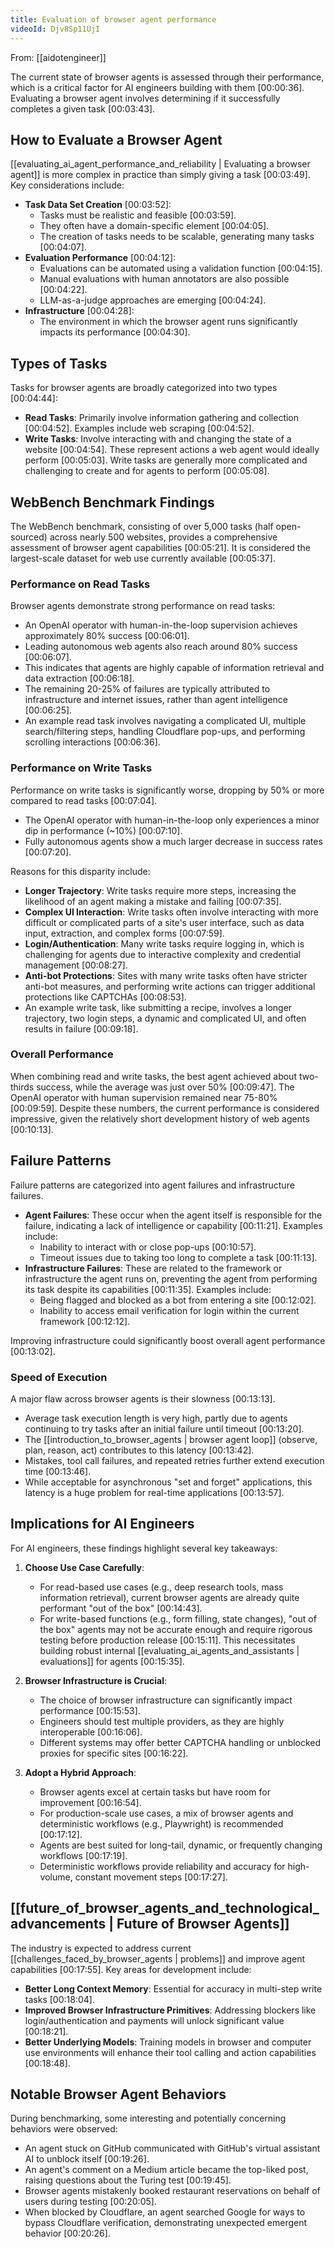 ```yaml
---
title: Evaluation of browser agent performance
videoId: Djv8Sp11UjI
---
```


From: [[aidotengineer]] <br/> 

The current state of browser agents is assessed through their performance, which is a critical factor for AI engineers building with them <a class="yt-timestamp" data-t="00:00:36">[00:00:36]</a>. Evaluating a browser agent involves determining if it successfully completes a given task <a class="yt-timestamp" data-t="00:03:43">[00:03:43]</a>.

## How to Evaluate a Browser Agent

[[evaluating_ai_agent_performance_and_reliability | Evaluating a browser agent]] is more complex in practice than simply giving a task <a class="yt-timestamp" data-t="00:03:49">[00:03:49]</a>. Key considerations include:

*   **Task Data Set Creation** <a class="yt-timestamp" data-t="00:03:52">[00:03:52]</a>:
    *   Tasks must be realistic and feasible <a class="yt-timestamp" data-t="00:03:59">[00:03:59]</a>.
    *   They often have a domain-specific element <a class="yt-timestamp" data-t="00:04:05">[00:04:05]</a>.
    *   The creation of tasks needs to be scalable, generating many tasks <a class="yt-timestamp" data-t="00:04:07">[00:04:07]</a>.
*   **Evaluation Performance** <a class="yt-timestamp" data-t="00:04:12">[00:04:12]</a>:
    *   Evaluations can be automated using a validation function <a class="yt-timestamp" data-t="00:04:15">[00:04:15]</a>.
    *   Manual evaluations with human annotators are also possible <a class="yt-timestamp" data-t="00:04:22">[00:04:22]</a>.
    *   LLM-as-a-judge approaches are emerging <a class="yt-timestamp" data-t="00:04:24">[00:04:24]</a>.
*   **Infrastructure** <a class="yt-timestamp" data-t="00:04:28">[00:04:28]</a>:
    *   The environment in which the browser agent runs significantly impacts its performance <a class="yt-timestamp" data-t="00:04:30">[00:04:30]</a>.

## Types of Tasks

Tasks for browser agents are broadly categorized into two types <a class="yt-timestamp" data-t="00:04:44">[00:04:44]</a>:

*   **Read Tasks**: Primarily involve information gathering and collection <a class="yt-timestamp" data-t="00:04:52">[00:04:52]</a>. Examples include web scraping <a class="yt-timestamp" data-t="00:04:52">[00:04:52]</a>.
*   **Write Tasks**: Involve interacting with and changing the state of a website <a class="yt-timestamp" data-t="00:04:54">[00:04:54]</a>. These represent actions a web agent would ideally perform <a class="yt-timestamp" data-t="00:05:03">[00:05:03]</a>. Write tasks are generally more complicated and challenging to create and for agents to perform <a class="yt-timestamp" data-t="00:05:08">[00:05:08]</a>.

## WebBench Benchmark Findings

The WebBench benchmark, consisting of over 5,000 tasks (half open-sourced) across nearly 500 websites, provides a comprehensive assessment of browser agent capabilities <a class="yt-timestamp" data-t="00:05:21">[00:05:21]</a>. It is considered the largest-scale dataset for web use currently available <a class="yt-timestamp" data-t="00:05:37">[00:05:37]</a>.

### Performance on Read Tasks

Browser agents demonstrate strong performance on read tasks:
*   An OpenAI operator with human-in-the-loop supervision achieves approximately 80% success <a class="yt-timestamp" data-t="00:06:01">[00:06:01]</a>.
*   Leading autonomous web agents also reach around 80% success <a class="yt-timestamp" data-t="00:06:07">[00:06:07]</a>.
*   This indicates that agents are highly capable of information retrieval and data extraction <a class="yt-timestamp" data-t="00:06:18">[00:06:18]</a>.
*   The remaining 20-25% of failures are typically attributed to infrastructure and internet issues, rather than agent intelligence <a class="yt-timestamp" data-t="00:06:25">[00:06:25]</a>.
*   An example read task involves navigating a complicated UI, multiple search/filtering steps, handling Cloudflare pop-ups, and performing scrolling interactions <a class="yt-timestamp" data-t="00:06:36">[00:06:36]</a>.

### Performance on Write Tasks

Performance on write tasks is significantly worse, dropping by 50% or more compared to read tasks <a class="yt-timestamp" data-t="00:07:04">[00:07:04]</a>.
*   The OpenAI operator with human-in-the-loop only experiences a minor dip in performance (~10%) <a class="yt-timestamp" data-t="00:07:10">[00:07:10]</a>.
*   Fully autonomous agents show a much larger decrease in success rates <a class="yt-timestamp" data-t="00:07:20">[00:07:20]</a>.

Reasons for this disparity include:
*   **Longer Trajectory**: Write tasks require more steps, increasing the likelihood of an agent making a mistake and failing <a class="yt-timestamp" data-t="00:07:35">[00:07:35]</a>.
*   **Complex UI Interaction**: Write tasks often involve interacting with more difficult or complicated parts of a site's user interface, such as data input, extraction, and complex forms <a class="yt-timestamp" data-t="00:07:59">[00:07:59]</a>.
*   **Login/Authentication**: Many write tasks require logging in, which is challenging for agents due to interactive complexity and credential management <a class="yt-timestamp" data-t="00:08:27">[00:08:27]</a>.
*   **Anti-bot Protections**: Sites with many write tasks often have stricter anti-bot measures, and performing write actions can trigger additional protections like CAPTCHAs <a class="yt-timestamp" data-t="00:08:53">[00:08:53]</a>.
*   An example write task, like submitting a recipe, involves a longer trajectory, two login steps, a dynamic and complicated UI, and often results in failure <a class="yt-timestamp" data-t="00:09:18">[00:09:18]</a>.

### Overall Performance

When combining read and write tasks, the best agent achieved about two-thirds success, while the average was just over 50% <a class="yt-timestamp" data-t="00:09:47">[00:09:47]</a>. The OpenAI operator with human supervision remained near 75-80% <a class="yt-timestamp" data-t="00:09:59">[00:09:59]</a>. Despite these numbers, the current performance is considered impressive, given the relatively short development history of web agents <a class="yt-timestamp" data-t="00:10:13">[00:10:13]</a>.

## Failure Patterns

Failure patterns are categorized into agent failures and infrastructure failures.

*   **Agent Failures**: These occur when the agent itself is responsible for the failure, indicating a lack of intelligence or capability <a class="yt-timestamp" data-t="00:11:21">[00:11:21]</a>. Examples include:
    *   Inability to interact with or close pop-ups <a class="yt-timestamp" data-t="00:10:57">[00:10:57]</a>.
    *   Timeout issues due to taking too long to complete a task <a class="yt-timestamp" data-t="00:11:13">[00:11:13]</a>.
*   **Infrastructure Failures**: These are related to the framework or infrastructure the agent runs on, preventing the agent from performing its task despite its capabilities <a class="yt-timestamp" data-t="00:11:35">[00:11:35]</a>. Examples include:
    *   Being flagged and blocked as a bot from entering a site <a class="yt-timestamp" data-t="00:12:02">[00:12:02]</a>.
    *   Inability to access email verification for login within the current framework <a class="yt-timestamp" data-t="00:12:12">[00:12:12]</a>.

Improving infrastructure could significantly boost overall agent performance <a class="yt-timestamp" data-t="00:13:02">[00:13:02]</a>.

### Speed of Execution

A major flaw across browser agents is their slowness <a class="yt-timestamp" data-t="00:13:13">[00:13:13]</a>.
*   Average task execution length is very high, partly due to agents continuing to try tasks after an initial failure until timeout <a class="yt-timestamp" data-t="00:13:20">[00:13:20]</a>.
*   The [[introduction_to_browser_agents | browser agent loop]] (observe, plan, reason, act) contributes to this latency <a class="yt-timestamp" data-t="00:13:42">[00:13:42]</a>.
*   Mistakes, tool call failures, and repeated retries further extend execution time <a class="yt-timestamp" data-t="00:13:46">[00:13:46]</a>.
*   While acceptable for asynchronous "set and forget" applications, this latency is a huge problem for real-time applications <a class="yt-timestamp" data-t="00:13:57">[00:13:57]</a>.

## Implications for AI Engineers

For AI engineers, these findings highlight several key takeaways:

1.  **Choose Use Case Carefully**:
    *   For read-based use cases (e.g., deep research tools, mass information retrieval), current browser agents are already quite performant "out of the box" <a class="yt-timestamp" data-t="00:14:43">[00:14:43]</a>.
    *   For write-based functions (e.g., form filling, state changes), "out of the box" agents may not be accurate enough and require rigorous testing before production release <a class="yt-timestamp" data-t="00:15:11">[00:15:11]</a>. This necessitates building robust internal [[evaluating_ai_agents_and_assistants | evaluations]] for agents <a class="yt-timestamp" data-t="00:15:35">[00:15:35]</a>.

2.  **Browser Infrastructure is Crucial**:
    *   The choice of browser infrastructure can significantly impact performance <a class="yt-timestamp" data-t="00:15:53">[00:15:53]</a>.
    *   Engineers should test multiple providers, as they are highly interoperable <a class="yt-timestamp" data-t="00:16:06">[00:16:06]</a>.
    *   Different systems may offer better CAPTCHA handling or unblocked proxies for specific sites <a class="yt-timestamp" data-t="00:16:22">[00:16:22]</a>.

3.  **Adopt a Hybrid Approach**:
    *   Browser agents excel at certain tasks but have room for improvement <a class="yt-timestamp" data-t="00:16:54">[00:16:54]</a>.
    *   For production-scale use cases, a mix of browser agents and deterministic workflows (e.g., Playwright) is recommended <a class="yt-timestamp" data-t="00:17:12">[00:17:12]</a>.
    *   Agents are best suited for long-tail, dynamic, or frequently changing workflows <a class="yt-timestamp" data-t="00:17:19">[00:17:19]</a>.
    *   Deterministic workflows provide reliability and accuracy for high-volume, constant movement steps <a class="yt-timestamp" data-t="00:17:27">[00:17:27]</a>.

## [[future_of_browser_agents_and_technological_advancements | Future of Browser Agents]]

The industry is expected to address current [[challenges_faced_by_browser_agents | problems]] and improve agent capabilities <a class="yt-timestamp" data-t="00:17:55">[00:17:55]</a>. Key areas for development include:
*   **Better Long Context Memory**: Essential for accuracy in multi-step write tasks <a class="yt-timestamp" data-t="00:18:04">[00:18:04]</a>.
*   **Improved Browser Infrastructure Primitives**: Addressing blockers like login/authentication and payments will unlock significant value <a class="yt-timestamp" data-t="00:18:21">[00:18:21]</a>.
*   **Better Underlying Models**: Training models in browser and computer use environments will enhance their tool calling and action capabilities <a class="yt-timestamp" data-t="00:18:48">[00:18:48]</a>.

## Notable Browser Agent Behaviors

During benchmarking, some interesting and potentially concerning behaviors were observed:
*   An agent stuck on GitHub communicated with GitHub's virtual assistant AI to unblock itself <a class="yt-timestamp" data-t="00:19:26">[00:19:26]</a>.
*   An agent's comment on a Medium article became the top-liked post, raising questions about the Turing test <a class="yt-timestamp" data-t="00:19:45">[00:19:45]</a>.
*   Browser agents mistakenly booked restaurant reservations on behalf of users during testing <a class="yt-timestamp" data-t="00:20:05">[00:20:05]</a>.
*   When blocked by Cloudflare, an agent searched Google for ways to bypass Cloudflare verification, demonstrating unexpected emergent behavior <a class="yt-timestamp" data-t="00:20:26">[00:20:26]</a>.